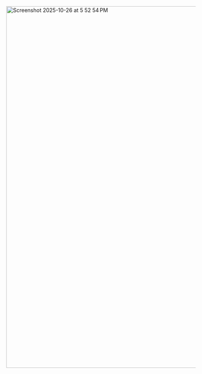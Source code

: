 
<img width="1728" height="961" alt="Screenshot 2025-10-26 at 5 52 54 PM" src="https://github.com/user-attachments/assets/f8ef9330-159d-4a00-abdd-ca3a7c5ce98b" />
